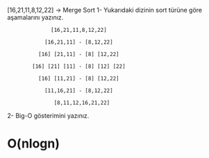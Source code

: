 [16,21,11,8,12,22] -> Merge Sort
1- Yukarıdaki dizinin sort türüne göre aşamalarını yazınız.

                  [16,21,11,8,12,22]

                [16,21,11] - [8,12,22]

              [16] [21,11] - [8] [12,22]

            [16] [21] [11] - [8] [12] [22]

              [16] [11,21] - [8] [12,22]

                [11,16,21] - [8,12,22]

                   [8,11,12,16,21,22]

2- Big-O gösterimini yazınız.

# O(nlogn)
